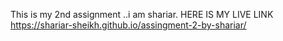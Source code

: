 This is my 2nd assignment ..i am shariar.
HERE IS MY LIVE LINK
https://shariar-sheikh.github.io/assingment-2-by-shariar/
